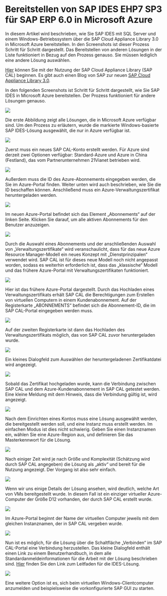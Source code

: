 <properties 
pageTitle="Bereitstellen von SAP IDES EHP7 SP3 für SAP ERP 6.0 in Microsoft Azure | Microsoft Azure" 
description="Bereitstellen von SAP IDES EHP7 SP3 für SAP ERP 6.0 in Microsoft Azure" 
services="virtual-machines-windows" 
documentationCenter="" 
authors="hermanndms" 
manager="timlt" 
editor="" 
tags="azure-resource-manager" 
keywords=""/>
<tags  
ms.service="virtual-machines-windows" 
ms.devlang="na" 
ms.topic="article" 
ms.tgt_pltfrm="vm-windows" 
ms.workload="infrastructure-services" 
ms.date="09/16/2016" 
ms.author="hermannd"/>


# Bereitstellen von SAP IDES EHP7 SP3 für SAP ERP 6.0 in Microsoft Azure 

In diesem Artikel wird beschrieben, wie Sie SAP IDES mit SQL Server und einem Windows-Betriebssystem über die SAP Cloud Appliance Library 3.0 in Microsoft Azure bereitstellen. In den Screenshots ist dieser Prozess Schritt für Schritt dargestellt. Das Bereitstellen von anderen Lösungen in der Liste funktioniert in Bezug auf den Prozess genauso. Sie müssen lediglich eine andere Lösung auswählen.

[Hier](https://cal.sap.com/) können Sie mit der Nutzung der SAP Cloud Appliance Library (SAP CAL) beginnen. Es gibt auch einen Blog von SAP zur neuen [SAP Cloud Appliance Library 3.0](http://scn.sap.com/community/cloud-appliance-library/blog/2016/05/27/sap-cloud-appliance-library-30-came-with-a-new-user-experience).


In den folgenden Screenshots ist Schritt für Schritt dargestellt, wie Sie SAP IDES in Microsoft Azure bereitstellen. Der Prozess funktioniert für andere Lösungen genauso.


![](./media/virtual-machines-windows-sap-cal-ides-erp6-ehp7-sp3-sql/ides-pic1.jpg)

Die erste Abbildung zeigt alle Lösungen, die in Microsoft Azure verfügbar sind. Um den Prozess zu erläutern, wurde die markierte Windows-basierte SAP IDES-Lösung ausgewählt, die nur in Azure verfügbar ist.

![](./media/virtual-machines-windows-sap-cal-ides-erp6-ehp7-sp3-sql/ides-pic2.jpg)

Zuerst muss ein neues SAP CAL-Konto erstellt werden. Für Azure sind derzeit zwei Optionen verfügbar: Standard-Azure und Azure in China (Festland), das vom Partnerunternehmen 21Vianet betrieben wird.

![](./media/virtual-machines-windows-sap-cal-ides-erp6-ehp7-sp3-sql/ides-pic3.jpg)

Außerdem muss die ID des Azure-Abonnements eingegeben werden, die Sie im Azure-Portal finden. Weiter unten wird auch beschrieben, wie Sie die ID beschaffen können. Anschließend muss ein Azure-Verwaltungszertifikat heruntergeladen werden.

![](./media/virtual-machines-windows-sap-cal-ides-erp6-ehp7-sp3-sql/ides-pic6.jpg)

Im neuen Azure-Portal befindet sich das Element „Abonnements“ auf der linken Seite. Klicken Sie darauf, um alle aktiven Abonnements für den Benutzer anzuzeigen.

![](./media/virtual-machines-windows-sap-cal-ides-erp6-ehp7-sp3-sql/ides-pic7.jpg)

Durch die Auswahl eines Abonnements und der anschließenden Auswahl von „Verwaltungszertifikate“ wird veranschaulicht, dass für das neue Azure Resource Manager-Modell ein neues Konzept mit „Dienstprinzipalen“ verwendet wird. SAP CAL ist für dieses neue Modell noch nicht angepasst worden, sodass es weiterhin erforderlich ist, dass das „klassische“ Modell und das frühere Azure-Portal mit Verwaltungszertifikaten funktioniert.

![](./media/virtual-machines-windows-sap-cal-ides-erp6-ehp7-sp3-sql/ides-pic4.jpg)

Hier ist das frühere Azure-Portal dargestellt. Durch das Hochladen eines Verwaltungszertifikats erhält SAP CAL die Berechtigungen zum Erstellen von virtuellen Computern in einem Kundenabonnement. Auf der Registerkarte „ABONNEMENTS“ befindet sich die Abonnement-ID, die im SAP CAL-Portal eingegeben werden muss.

![](./media/virtual-machines-windows-sap-cal-ides-erp6-ehp7-sp3-sql/ides-pic5.jpg)

Auf der zweiten Registerkarte ist dann das Hochladen des Verwaltungszertifikats möglich, das von SAP CAL zuvor heruntergeladen wurde.

![](./media/virtual-machines-windows-sap-cal-ides-erp6-ehp7-sp3-sql/ides-pic8.jpg)

Ein kleines Dialogfeld zum Auswählen der heruntergeladenen Zertifikatdatei wird angezeigt.

![](./media/virtual-machines-windows-sap-cal-ides-erp6-ehp7-sp3-sql/ides-pic9.jpg)

Sobald das Zertifikat hochgeladen wurde, kann die Verbindung zwischen SAP CAL und dem Azure-Kundenabonnement in SAP CAL getestet werden. Eine kleine Meldung mit dem Hinweis, dass die Verbindung gültig ist, wird angezeigt.

![](./media/virtual-machines-windows-sap-cal-ides-erp6-ehp7-sp3-sql/ides-pic10.jpg)

Nach dem Einrichten eines Kontos muss eine Lösung ausgewählt werden, die bereitgestellt werden soll, und eine Instanz muss erstellt werden. Im einfachen Modus ist dies nicht schwierig. Geben Sie einen Instanznamen ein, wählen Sie eine Azure-Region aus, und definieren Sie das Masterkennwort für die Lösung.

![](./media/virtual-machines-windows-sap-cal-ides-erp6-ehp7-sp3-sql/ides-pic11.jpg)

Nach einiger Zeit wird je nach Größe und Komplexität (Schätzung wird durch SAP CAL angegeben) die Lösung als „aktiv“ und bereit für die Nutzung angezeigt. Der Vorgang ist also sehr einfach.

![](./media/virtual-machines-windows-sap-cal-ides-erp6-ehp7-sp3-sql/ides-pic12.jpg)

Wenn wir uns einige Details der Lösung ansehen, wird deutlich, welche Art von VMs bereitgestellt wurde. In diesem Fall ist ein einziger virtueller Azure-Computer der Größe D12 vorhanden, der durch SAP CAL erstellt wurde.

![](./media/virtual-machines-windows-sap-cal-ides-erp6-ehp7-sp3-sql/ides-pic13.jpg)

Im Azure-Portal beginnt der Name der virtuellen Computer jeweils mit dem gleichen Instanznamen, der in SAP CAL vergeben wurde.

![](./media/virtual-machines-windows-sap-cal-ides-erp6-ehp7-sp3-sql/ides-pic14.jpg)

Nun ist es möglich, für die Lösung über die Schaltfläche „Verbinden“ im SAP CAL-Portal eine Verbindung herzustellen. Das kleine Dialogfeld enthält einen Link zu einem Benutzerhandbuch, in dem alle Standardanmeldeinformationen für die Arbeit mit der Lösung beschrieben sind. [Hier](https://caldocs.hana.ondemand.com/caldocs/help/Getting_Started_Guide_IDES607MSSQL.pdf) finden Sie den Link zum Leitfaden für die IDES-Lösung.

![](./media/virtual-machines-windows-sap-cal-ides-erp6-ehp7-sp3-sql/ides-pic15.jpg)

Eine weitere Option ist es, sich beim virtuellen Windows-Clientcomputer anzumelden und beispielsweise die vorkonfigurierte SAP GUI zu starten.

<!---HONumber=AcomDC_0921_2016-->